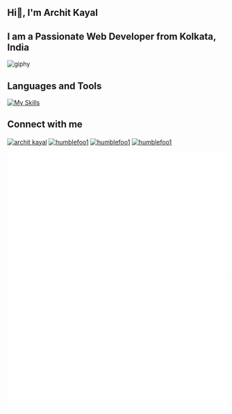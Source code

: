 ## Hi👋, I'm Archit Kayal

## I am a Passionate Web Developer from Kolkata, India 

![giphy](https://github.com/ArchitKayal/ArchitKayal/assets/59079120/7dbe20bf-4c01-4273-920a-052861f57339)  

## Languages and Tools

[![My Skills](https://skillicons.dev/icons?i=c,cpp,py,html,css,js,react,nodejs,redux,firebase,mongodb,tailwind,vscode,git)](https://skillicons.dev)

## Connect with me

<p align="left">
<a href="https://www.linkedin.com/in/archit-kayal/" target="blank"><img align="center" src="https://raw.githubusercontent.com/rahuldkjain/github-profile-readme-generator/master/src/images/icons/Social/linked-in-alt.svg" alt="archit kayal" height="30" width="40" /></a>
<a href="https://leetcode.com/u/KronoKop/" target="blank"><img align="center" src="https://raw.githubusercontent.com/rahuldkjain/github-profile-readme-generator/master/src/images/icons/Social/leet-code.svg" alt="humblefoo1" height="30" width="40" /></a>
<a href="https://www.codechef.com/users/kronokop" target="blank"><img align="center" src="https://cdn.jsdelivr.net/npm/simple-icons@3.1.0/icons/codechef.svg" alt="humblefoo1" height="30" width="40" /></a>
<a href="https://codeforces.com/profile/KronoKop" target="blank"><img align="center" src="https://raw.githubusercontent.com/rahuldkjain/github-profile-readme-generator/master/src/images/icons/Social/codeforces.svg" alt="humblefoo1" height="30" width="40" /></a>
</p>


![](https://github.com/ArchitKayal/github-stats-transparent/blob/4cfbe584758fe63f6d3fc0794f0eef2eeff01a67/generated/languages.svg)
![](https://github.com/ArchitKayal/github-stats-transparent/blob/4cfbe584758fe63f6d3fc0794f0eef2eeff01a67/generated/overview.svg)
